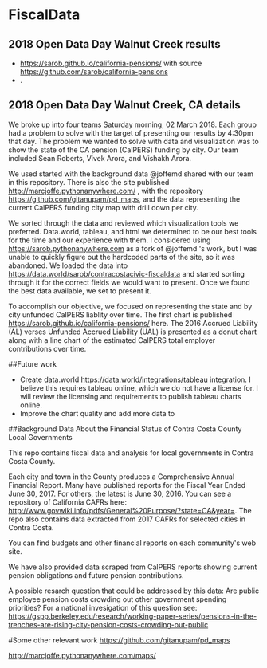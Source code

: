 # FiscalData
## 2018 Open Data Day Walnut Creek results
* https://sarob.github.io/california-pensions/ with source https://github.com/sarob/california-pensions
* .

## 2018 Open Data Day Walnut Creek, CA details
We broke up into four teams Saturday morning, 02 March 2018. Each group had a problem to solve with the target of presenting our results by 4:30pm that day. The problem we wanted to solve with data and visualization was to show the state of the CA pension (CalPERS) funding by city. Our team included Sean Roberts, Vivek Arora, and Vishakh Arora.

We used started with the background data @joffemd shared with our team in this repository. There is also the site published http://marcjoffe.pythonanywhere.com/ , with the repository https://github.com/gitanupam/pd_maps, and the data representing the current CalPERS funding city map with drill down per city. 

We sorted through the data and reviewed which visualization tools we preferred. Data.world, tableau, and html we determined to be our best tools for the time and our experience with them. I considered using https://sarob.pythonanywhere.com as a fork of @joffemd 's work, but I was unable to quickly figure out the hardcoded parts of the site, so it was abandoned. We loaded the data into https://data.world/sarob/contracostacivic-fiscaldata and started sorting through it for the correct fields we would want to present. Once we found the best data available, we set to present it.

To accomplish our objective, we focused on representing the state and by city unfunded CalPERS liablity over time. The first chart is published https://sarob.github.io/california-pensions/ here. The 2016 Accrued Liability (AL) verses Unfunded Accrued Liability (UAL) is presented as a donut chart along with a line chart of the estimated CalPERS total employer contributions over time. 

##Future work
* Create data.world https://data.world/integrations/tableau integration. I believe this requires tableau online, which we do not have a license for. I will review the licensing and requirements to publish tableau charts online.
* Improve the chart quality and add more data to  

##Background
Data About the Financial Status of Contra Costa County Local Governments

This repo contains fiscal data and analysis for local governments in Contra Costa County.

Each city and town in the County produces a Comprehensive Annual Financial Report.  Many have published reports for the Fiscal Year Ended June 30, 2017. For others, the latest is June 30, 2016.  You can see a repository of California CAFRs here:  http://www.govwiki.info/pdfs/General%20Purpose/?state=CA&year=. The repo also contains data extracted from 2017 CAFRs for selected cities in Contra Costa.

You can find budgets and other financial reports on each community's web site.

We have also provided data scraped from CalPERS reports showing current pension obligations and future pension contributions.

A possible resarch question that could be addressed by this data:  Are public employee pension costs crowding out other government spending priorities?  For a national invesigation of this question see:  https://gspp.berkeley.edu/research/working-paper-series/pensions-in-the-trenches-are-rising-city-pension-costs-crowding-out-public

#Some other relevant work
https://github.com/gitanupam/pd_maps

http://marcjoffe.pythonanywhere.com/maps/
